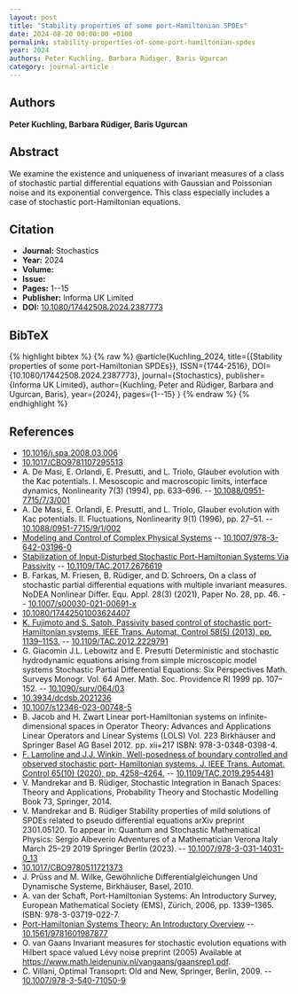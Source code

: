 ```yaml
---
layout: post
title: "Stability properties of some port-Hamiltonian SPDEs"
date: 2024-08-20 00:00:00 +0100
permalink: stability-properties-of-some-port-hamiltonian-spdes
year: 2024
authors: Peter Kuchling, Barbara Rüdiger, Baris Ugurcan
category: journal-article
---
```

 
## Authors
**Peter Kuchling, Barbara Rüdiger, Baris Ugurcan**
 
## Abstract
We examine the existence and uniqueness of invariant measures of a class of stochastic partial differential equations with Gaussian and Poissonian noise and its exponential convergence. This class especially includes a case of stochastic port-Hamiltonian equations.
 
## Citation
- **Journal:** Stochastics
- **Year:** 2024
- **Volume:** 
- **Issue:** 
- **Pages:** 1--15
- **Publisher:** Informa UK Limited
- **DOI:** [10.1080/17442508.2024.2387773](https://doi.org/10.1080/17442508.2024.2387773)
 
## BibTeX
{% highlight bibtex %}
{% raw %}
@article{Kuchling_2024,
  title={{Stability properties of some port-Hamiltonian SPDEs}},
  ISSN={1744-2516},
  DOI={10.1080/17442508.2024.2387773},
  journal={Stochastics},
  publisher={Informa UK Limited},
  author={Kuchling, Peter and Rüdiger, Barbara and Ugurcan, Baris},
  year={2024},
  pages={1--15}
}
{% endraw %}
{% endhighlight %}
 
## References
- [10.1016/j.spa.2008.03.006](https://doi.org/10.1016/j.spa.2008.03.006)
- [10.1017/CBO9781107295513](https://doi.org/10.1017/CBO9781107295513)
- A. De Masi, E. Orlandi, E. Presutti, and L. Triolo, Glauber evolution with the Kac potentials. I. Mesoscopic and macroscopic limits, interface dynamics, Nonlinearity 7(3) (1994), pp. 633–696. -- [10.1088/0951-7715/7/3/001](https://doi.org/10.1088/0951-7715/7/3/001)
- A. De Masi, E. Orlandi, E. Presutti, and L. Triolo, Glauber evolution with Kac potentials. II. Fluctuations, Nonlinearity 9(1) (1996), pp. 27–51. -- [10.1088/0951-7715/9/1/002](https://doi.org/10.1088/0951-7715/9/1/002)
- [Modeling and Control of Complex Physical Systems](modeling-and-control-of-complex-physical-systems) -- [10.1007/978-3-642-03196-0](https://doi.org/10.1007/978-3-642-03196-0)
- [Stabilization of Input-Disturbed Stochastic Port-Hamiltonian Systems Via Passivity](stabilization-of-input-disturbed-stochastic-port-hamiltonian-systems-via-passivity) -- [10.1109/TAC.2017.2676619](https://doi.org/10.1109/TAC.2017.2676619)
- B. Farkas, M. Friesen, B. Rüdiger, and D. Schroers, On a class of stochastic partial differential equations with multiple invariant measures. NoDEA Nonlinear Differ. Equ. Appl. 28(3) (2021), Paper No. 28, pp. 46. -- [10.1007/s00030-021-00691-x](https://doi.org/10.1007/s00030-021-00691-x)
- [10.1080/17442501003624407](https://doi.org/10.1080/17442501003624407)
- [K. Fujimoto and S. Satoh, Passivity based control of stochastic port-Hamiltonian systems, IEEE Trans. Automat. Control 58(5) (2013), pp. 1139–1153.](passivity-based-control-of-stochastic-port-hamiltonian-systems) -- [10.1109/TAC.2012.2229791](https://doi.org/10.1109/TAC.2012.2229791)
- G. Giacomin J.L. Lebowitz and E. Presutti Deterministic and stochastic hydrodynamic equations arising from simple microscopic model systems Stochastic Partial Differential Equations: Six Perspectives Math. Surveys Monogr. Vol. 64 Amer. Math. Soc. Providence RI 1999 pp. 107–152. -- [10.1090/surv/064/03](https://doi.org/10.1090/surv/064/03)
- [10.3934/dcdsb.2021236](https://doi.org/10.3934/dcdsb.2021236)
- [10.1007/s12346-023-00748-5](https://doi.org/10.1007/s12346-023-00748-5)
- B. Jacob and H. Zwart Linear port-Hamiltonian systems on infinite-dimensional spaces in Operator Theory: Advances and Applications Linear Operators and Linear Systems (LOLS) Vol. 223 Birkhäuser and Springer Basel AG Basel 2012. pp. xii+217 ISBN: 978-3-0348-0398-4.
- [F. Lamoline and J.J. Winkin, Well-posedness of boundary controlled and observed stochastic port- Hamiltonian systems. J. IEEE Trans. Automat. Control 65(10) (2020), pp. 4258–4264.](well-posedness-of-boundary-controlled-and-observed-stochastic-port-hamiltonian-systems) -- [10.1109/TAC.2019.2954481](https://doi.org/10.1109/TAC.2019.2954481)
- V. Mandrekar and B. Rüdiger, Stochastic Integration in Banach Spaces: Theory and Applications, Probability Theory and Stochastic Modelling Book 73, Springer, 2014.
- V. Mandrekar and B. Rüdiger Stability properties of mild solutions of SPDEs related to pseudo differential equations arXiv preprint 2301.05120. To appear in: Quantum and Stochastic Mathematical Physics: Sergio Albeverio Adventures of a Mathematician Verona Italy March 25–29 2019 Springer Berlin (2023). -- [10.1007/978-3-031-14031-0_13](https://doi.org/10.1007/978-3-031-14031-0_13)
- [10.1017/CBO9780511721373](https://doi.org/10.1017/CBO9780511721373)
- J. Prüss and M. Wilke, Gewöhnliche Differentialgleichungen Und Dynamische Systeme, Birkhäuser, Basel, 2010.
- A. van der Schaft, Port-Hamiltonian Systems: An Introductory Survey, European Mathematical Society (EMS), Zürich, 2006, pp. 1339–1365. ISBN: 978-3-03719-022-7.
- [Port-Hamiltonian Systems Theory: An Introductory Overview](port-hamiltonian-systems-theory-an-introductory-overview) -- [10.1561/9781601987877](https://doi.org/10.1561/9781601987877)
- O. van Gaans Invariant measures for stochastic evolution equations with Hilbert space valued Lévy noise preprint (2005) Available at https://www.math.leidenuniv.nl/vangaans/gaansrep1.pdf.
- C. Villani, Optimal Transoprt: Old and New, Springer, Berlin, 2009. -- [10.1007/978-3-540-71050-9](https://doi.org/10.1007/978-3-540-71050-9)

